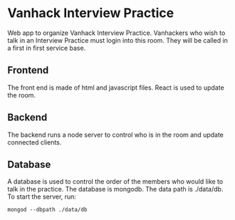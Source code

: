 # Vanhack Interview Practice

Web app to organize Vanhack Interview Practice. Vanhackers who wish to talk in an Interview Practice must login into this room.
They will be called in a first in first service base.

## Frontend

The front end is made of html and javascript files. React is used to update the room.

## Backend

The backend runs a node server to control who is in the room and update connected clients.

## Database

A database is used to control the order of the members who would like to talk in the practice.
The database is mongodb. The data path is ./data/db.
To start the server, run:

`mongod --dbpath ./data/db`

